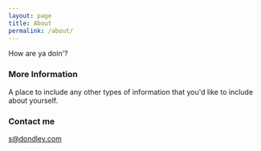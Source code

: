 ```yaml
---
layout: page
title: About
permalink: /about/
---
```


How are ya doin'?

### More Information

A place to include any other types of information that you'd like to include about yourself.

### Contact me

[s@dondley.com](mailto:s@dondley.com)
